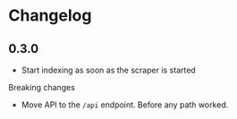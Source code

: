 # Changelog

## 0.3.0

- Start indexing as soon as the scraper is started

Breaking changes

- Move API to the `/api` endpoint. Before any path worked.
